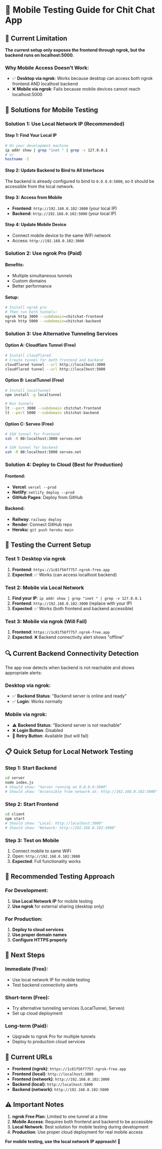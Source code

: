 # 📱 Mobile Testing Guide for Chit Chat App

## 🚨 Current Limitation

**The current setup only exposes the frontend through ngrok, but the backend runs on localhost:5000.**

### **Why Mobile Access Doesn't Work:**

- ✅ **Desktop via ngrok**: Works because desktop can access both ngrok frontend AND localhost backend
- ❌ **Mobile via ngrok**: Fails because mobile devices cannot reach localhost:5000

## 🔧 Solutions for Mobile Testing

### **Solution 1: Use Local Network IP (Recommended)**

#### **Step 1: Find Your Local IP**

```bash
# On your development machine
ip addr show | grep "inet " | grep -v 127.0.0.1
# or
hostname -I
```

#### **Step 2: Update Backend to Bind to All Interfaces**

The backend is already configured to bind to `0.0.0.0:5000`, so it should be accessible from the local network.

#### **Step 3: Access from Mobile**

- **Frontend**: `http://192.168.0.102:3000` (your local IP)
- **Backend**: `http://192.168.0.102:5000` (your local IP)

#### **Step 4: Update Mobile Device**

- Connect mobile device to the same WiFi network
- Access: `http://192.168.0.102:3000`

### **Solution 2: Use ngrok Pro (Paid)**

#### **Benefits:**

- Multiple simultaneous tunnels
- Custom domains
- Better performance

#### **Setup:**

```bash
# Install ngrok pro
# Then run both tunnels:
ngrok http 3000 --subdomain=chitchat-frontend
ngrok http 5000 --subdomain=chitchat-backend
```

### **Solution 3: Use Alternative Tunneling Services**

#### **Option A: Cloudflare Tunnel (Free)**

```bash
# Install cloudflared
# Create tunnel for both frontend and backend
cloudflared tunnel --url http://localhost:3000
cloudflared tunnel --url http://localhost:5000
```

#### **Option B: LocalTunnel (Free)**

```bash
# Install localtunnel
npm install -g localtunnel

# Run tunnels
lt --port 3000 --subdomain chitchat-frontend
lt --port 5000 --subdomain chitchat-backend
```

#### **Option C: Serveo (Free)**

```bash
# SSH tunnel for frontend
ssh -R 80:localhost:3000 serveo.net

# SSH tunnel for backend
ssh -R 80:localhost:5000 serveo.net
```

### **Solution 4: Deploy to Cloud (Best for Production)**

#### **Frontend:**

- **Vercel**: `vercel --prod`
- **Netlify**: `netlify deploy --prod`
- **GitHub Pages**: Deploy from GitHub

#### **Backend:**

- **Railway**: `railway deploy`
- **Render**: Connect GitHub repo
- **Heroku**: `git push heroku main`

## 🧪 Testing the Current Setup

### **Test 1: Desktop via ngrok**

1. **Frontend**: `https://1c81f56f7757.ngrok-free.app`
2. **Expected**: ✅ Works (can access localhost backend)

### **Test 2: Mobile via Local Network**

1. **Find your IP**: `ip addr show | grep "inet " | grep -v 127.0.0.1`
2. **Frontend**: `http://192.168.0.102:3000` (replace with your IP)
3. **Expected**: ✅ Works (both frontend and backend accessible)

### **Test 3: Mobile via ngrok (Will Fail)**

1. **Frontend**: `https://1c81f56f7757.ngrok-free.app`
2. **Expected**: ❌ Backend connectivity alert shows "offline"

## 🔍 Current Backend Connectivity Detection

The app now detects when backend is not reachable and shows appropriate alerts:

### **Desktop via ngrok:**

- ✅ **Backend Status**: "Backend server is online and ready"
- ✅ **Login**: Works normally

### **Mobile via ngrok:**

- ⚠️ **Backend Status**: "Backend server is not reachable"
- ❌ **Login Button**: Disabled
- 🔄 **Retry Button**: Available (but will fail)

## 📋 Quick Setup for Local Network Testing

### **Step 1: Start Backend**

```bash
cd server
node index.js
# Should show: "Server running on 0.0.0.0:5000"
# Should show: "Accessible from network at: http://192.168.0.102:5000"
```

### **Step 2: Start Frontend**

```bash
cd client
npm start
# Should show: "Local: http://localhost:3000"
# Should show: "Network: http://192.168.0.102:3000"
```

### **Step 3: Test on Mobile**

1. Connect mobile to same WiFi
2. Open: `http://192.168.0.102:3000`
3. **Expected**: Full functionality works

## 🎯 Recommended Testing Approach

### **For Development:**

1. **Use Local Network IP** for mobile testing
2. **Use ngrok** for external sharing (desktop only)

### **For Production:**

1. **Deploy to cloud services**
2. **Use proper domain names**
3. **Configure HTTPS properly**

## 🚀 Next Steps

### **Immediate (Free):**

- Use local network IP for mobile testing
- Test backend connectivity alerts

### **Short-term (Free):**

- Try alternative tunneling services (LocalTunnel, Serveo)
- Set up cloud deployment

### **Long-term (Paid):**

- Upgrade to ngrok Pro for multiple tunnels
- Deploy to production cloud services

## 📱 Current URLs

- **Frontend (ngrok)**: `https://1c81f56f7757.ngrok-free.app`
- **Frontend (local)**: `http://localhost:3000`
- **Frontend (network)**: `http://192.168.0.102:3000`
- **Backend (local)**: `http://localhost:5000`
- **Backend (network)**: `http://192.168.0.102:5000`

## ⚠️ Important Notes

1. **ngrok Free Plan**: Limited to one tunnel at a time
2. **Mobile Access**: Requires both frontend and backend to be accessible
3. **Local Network**: Best solution for mobile testing during development
4. **Production**: Use proper cloud deployment for real mobile access

**For mobile testing, use the local network IP approach!** 🎯


